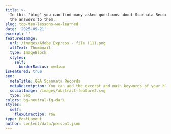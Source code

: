 ```yaml
---
title: >-
  In this 'blog' you can find many asked questions about Scannata Records and
  the answers to them.
slug: top-ten-lessons-we-learned
date: '2025-09-21'
excerpt: ''
featuredImage:
  url: /images/Adobe Express - file (11).png
  altText: Thumbnail
  type: ImageBlock
  styles:
    self:
      borderRadius: medium
isFeatured: true
seo:
  metaTitle: Q&A Scannata Records
  metaDescription: You can add the excerpt and main keywords of your blog post here.
  socialImage: /images/abstract-feature2.svg
  type: Seo
colors: bg-neutral-fg-dark
styles:
  self:
    flexDirection: row
type: PostLayout
author: content/data/person1.json
---
```


